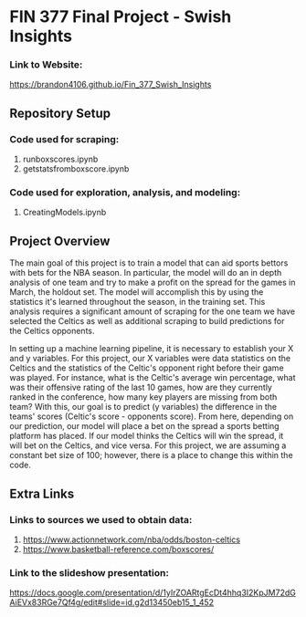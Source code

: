 # FIN 377 Final Project - Swish Insights

### Link to Website:
https://brandon4106.github.io/Fin_377_Swish_Insights

## Repository Setup

### Code used for scraping:

1. runboxscores.ipynb
2. getstatsfromboxscore.ipynb

### Code used for exploration, analysis, and modeling:

1. CreatingModels.ipynb

## Project Overview

The main goal of this project is to train a model that can aid sports bettors with bets for the NBA season. In particular, the model will do an in depth analysis of one team and try to make a profit on the spread for the games in March, the holdout set. The model will accomplish this by using the statistics it's learned throughout the season, in the training set. This analysis requires a significant amount of scraping for the one team we have selected the Celtics as well as additional scraping to build predictions for the Celtics opponents.

In setting up a machine learning pipeline, it is necessary to establish your X and y variables. For this project, our X variables were data statistics on the Celtics and the statistics of the Celtic's opponent right before their game was played. For instance, what is the Celtic's average win percentage, what was their offensive rating of the last 10 games, how are they currently ranked in the conference, how many key players are missing from both team? With this, our goal is to predict (y variables) the difference in the teams' scores (Celtic's score - opponents score). From here, depending on our prediction, our model will place a bet on the spread a sports betting platform has placed. If our model thinks the Celtics will win the spread, it will bet on the Celtics, and vice versa. For this project, we are assuming a constant bet size of 100; however, there is a place to change this within the code.

## Extra Links

### Links to sources we used to obtain data:

1. https://www.actionnetwork.com/nba/odds/boston-celtics
2. https://www.basketball-reference.com/boxscores/

### Link to the slideshow presentation:
https://docs.google.com/presentation/d/1yIrZOARtgEcDt4hhq3I2KpJM72dGAiEVx83RGe7Qf4g/edit#slide=id.g2d13450eb15_1_452






